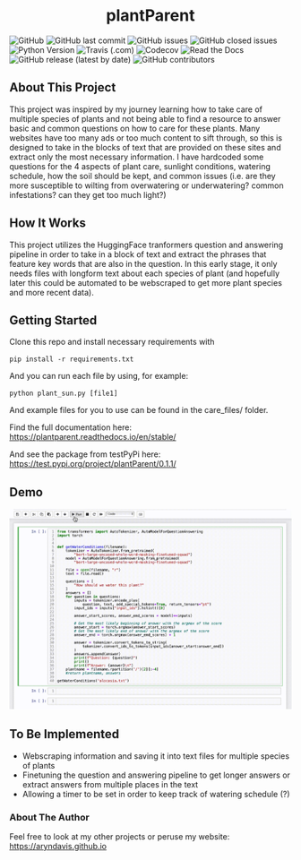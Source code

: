 <div align="center"><h1> plantParent </h1></div>

![GitHub](https://img.shields.io/github/license/aryndavis/plantParent)
![GitHub last commit](https://img.shields.io/github/last-commit/aryndavis/plantParent)
![GitHub issues](https://img.shields.io/github/issues-raw/aryndavis/plantParent)
![GitHub closed issues](https://img.shields.io/github/issues-closed-raw/aryndavis/plantParent)
![Python Version](https://img.shields.io/badge/python-3.8-blue)
![Travis (.com)](https://img.shields.io/travis/com/aryndavis/plantParent)
![Codecov](https://img.shields.io/codecov/c/github/aryndavis/plantParent)
![Read the Docs](https://img.shields.io/readthedocs/plantparent)
![GitHub release (latest by date)](https://img.shields.io/github/v/release/aryndavis/plantParent)
![GitHub contributors](https://img.shields.io/github/contributors/aryndavis/plantParent)

## About This Project

This project was inspired by my journey learning how to take care of multiple species of plants and not being able to find a resource to answer basic and common questions on how to care for these plants. Many websites have too many ads or too much content to sift through, so this is designed to take in the blocks of text that are provided on these sites and extract only the most necessary information. I have hardcoded some questions for the 4 aspects of plant care, sunlight conditions, watering schedule, how the soil should be kept, and common issues (i.e. are they more susceptible to wilting from overwatering or underwatering? common infestations? can they get too much light?)

## How It Works

This project utilizes the HuggingFace tranformers question and answering pipeline in order to take in a block of text and extract the phrases that feature key words that are also in the question. In this early stage, it only needs files with longform text about each species of plant (and hopefully later this could be automated to be webscraped to get more plant species and more recent data). 

## Getting Started

Clone this repo and install necessary requirements with 

```
pip install -r requirements.txt
```

And you can run each file by using, for example:
```
python plant_sun.py [file1]
```
And example files for you to use can be found in the care_files/ folder.

Find the full documentation here: https://plantparent.readthedocs.io/en/stable/

And see the package from testPyPi here: https://test.pypi.org/project/plantParent/0.1.1/

## Demo

![getting water conditions](demo/demo.gif)

## To Be Implemented

* Webscraping information and saving it into text files for multiple species of plants
* Finetuning the question and answering pipeline to get longer answers or extract answers from multiple places in the text
* Allowing a timer to be set in order to keep track of watering schedule (?)


### About The Author

Feel free to look at my other projects or peruse my website: https://aryndavis.github.io
